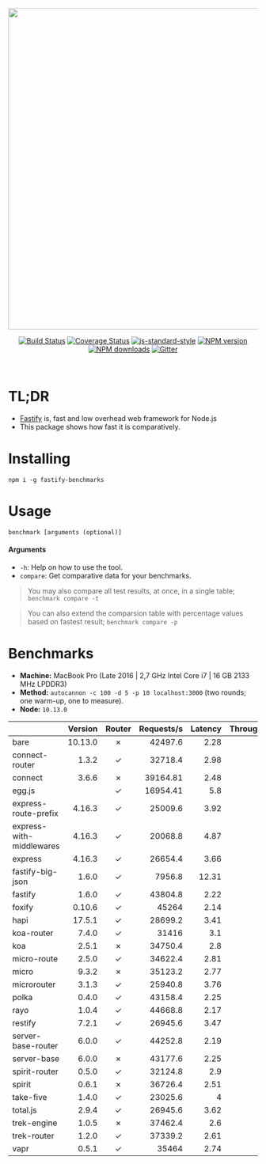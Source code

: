 <div align="center">
<img src="https://github.com/fastify/graphics/raw/master/full-logo.png" width="650" height="auto"/>
</div>

<div align="center">

[![Build Status](https://travis-ci.org/fastify/fastify.svg?branch=master)](https://travis-ci.org/fastify/fastify)
[![Coverage Status](https://coveralls.io/repos/github/fastify/fastify/badge.svg?branch=master)](https://coveralls.io/github/fastify/fastify?branch=master)
[![js-standard-style](https://img.shields.io/badge/code%20style-standard-brightgreen.svg?style=flat)](http://standardjs.com/)
[![NPM version](https://img.shields.io/npm/v/fastify.svg?style=flat)](https://www.npmjs.com/package/fastify)
[![NPM downloads](https://img.shields.io/npm/dm/fastify.svg?style=flat)](https://www.npmjs.com/package/fastify) [![Gitter](https://badges.gitter.im/gitterHQ/gitter.svg)](https://gitter.im/fastify)
</div>
<br />

# TL;DR

* [Fastify](https://github.com/fastify/fastify) is, fast and low overhead web framework for Node.js
* This package shows how fast it is comparatively.

# Installing

```
npm i -g fastify-benchmarks
```

# Usage

```
benchmark [arguments (optional)]
```

#### Arguments

* `-h`: Help on how to use the tool.
* `compare`: Get comparative data for your benchmarks.

> You may also compare all test results, at once, in a single table; `benchmark compare -t`

> You can also extend the comparsion table with percentage values based on fastest result; `benchmark compare -p`

# Benchmarks

* __Machine:__ MacBook Pro (Late 2016 | 2,7 GHz Intel Core i7 | 16 GB 2133 MHz LPDDR3)
* __Method:__ `autocannon -c 100 -d 5 -p 10 localhost:3000` (two rounds; one warm-up, one to measure).
* __Node:__ `10.13.0`

| | Version | Router | Requests\/s | Latency | Throughput\/Mb |
| :--- | --: | :-: | --: | --: | --: |
| bare | 10.13.0 | ✗ | 42497.6 | 2.28 | 6.03 |
| connect-router | 1.3.2 | ✓ | 32718.4 | 2.98 | 4.63 |
| connect | 3.6.6 | ✗ | 39164.81 | 2.48 | 5.58 |
| egg.js |  | ✓ | 16954.41 | 5.8 | 5.63 |
| express-route-prefix | 4.16.3 | ✓ | 25009.6 | 3.92 | 8.65 |
| express-with-middlewares | 4.16.3 | ✓ | 20068.8 | 4.87 | 7.30 |
| express | 4.16.3 | ✓ | 26654.4 | 3.66 | 4.20 |
| fastify-big-json | 1.6.0 | ✓ | 7956.8 | 12.31 | 91.60 |
| fastify | 1.6.0 | ✓ | 43804.8 | 2.22 | 6.83 |
| foxify | 0.10.6 | ✓ | 45264 | 2.14 | 6.42 |
| hapi | 17.5.1 | ✓ | 28699.2 | 3.41 | 4.47 |
| koa-router | 7.4.0 | ✓ | 31416 | 3.1 | 4.86 |
| koa | 2.5.1 | ✗ | 34750.4 | 2.8 | 5.47 |
| micro-route | 2.5.0 | ✓ | 34622.4 | 2.81 | 5.44 |
| micro | 9.3.2 | ✗ | 35123.2 | 2.77 | 5.46 |
| microrouter | 3.1.3 | ✓ | 25940.8 | 3.76 | 4.14 |
| polka | 0.4.0 | ✓ | 43158.4 | 2.25 | 6.08 |
| rayo | 1.0.4 | ✓ | 44668.8 | 2.17 | 4.97 |
| restify | 7.2.1 | ✓ | 26945.6 | 3.47 | 4.28 |
| server-base-router | 6.0.0 | ✓ | 44252.8 | 2.19 | 4.97 |
| server-base | 6.0.0 | ✗ | 43177.6 | 2.25 | 4.83 |
| spirit-router | 0.5.0 | ✓ | 32124.8 | 2.9 | 5.03 |
| spirit | 0.6.1 | ✗ | 36726.4 | 2.51 | 5.72 |
| take-five | 1.4.0 | ✓ | 23025.6 | 4 | 7.63 |
| total.js | 2.9.4 | ✓ | 26945.6 | 3.62 | 7.60 |
| trek-engine | 1.0.5 | ✗ | 37462.4 | 2.6 | 5.28 |
| trek-router | 1.2.0 | ✓ | 37339.2 | 2.61 | 5.33 |
| vapr | 0.5.1 | ✓ | 35464 | 2.74 | 5.03 |
